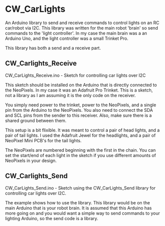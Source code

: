 # CW_CarLights
An Arduino library to send and receive commands to control lights on an RC car/robot via I2C. This library was written for the main robot 'brain' so send commands to the 'light controller'. In my case the main brain was a an Arduino Uno, and the light controller was a small Trinket Pro.

This library has both a send and a receive part.

## CW_Carlights_Receive
CW_CarLights_Receive.ino - Sketch for controlling car lights over I2C
  
This sketch should be installed on the Arduino that is directly connected to the NeoPixels. In my case it was an Adafruit Pro Trinket. This is a sketch, not a library as I am assuming it is the only code on the receiver.

You simply need power to the trinket, power to the NeoPixels, and a single pin from the Arduino to the NeoPixels. You also need to connect the SDA and SCL pins from the sender to this receiver. Also, make sure there is a shared ground between them.

This setup is a bit flixible. It was meant to control a pair of head lights, and a pair of tail lights. I used the Adafruit Jewel for the headlights, and a pair of NeoPixel Mini PCB's for the tail lights.

The NeoPixels are numbered beginning with the first in the chain. You can set the start/end of each light in the sketch if you use different amounts of NeoPixels in your design.

## CW_Carlights_Send
CW_CarLights_Send.ino - Sketch using the CW_CarLights_Send library for controlling car
lights over I2C.

The example shows how to use the library. This library would be on the main Arduino that
is your robot brain. It is assumed that this Arduino has more going on and you would want
a simple way to send commands to your lighting Arduino, so the send code is a library.
